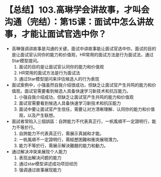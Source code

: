 # 【总结】103.高琳学会讲故事，才叫会沟通（完结）：第15课：面试中怎么讲故事，才能让面试官选中你？

-   高琳强调讲故事是沟通的关键，面试中讲故事能让面试官选中你，面试的目的是让面试官认同你的能力和价值观，HR常用的面试方法是行为面试法，通过Star模型提问。
    1.  面试的目的是让面试官认同你的能力和价值观
    2.  HR常用的面试方法是行为面试法
    3.  通过Star模型提问来评估候选人的行为表现
-   面试案例中，小强虽然自我介绍很成功，但缺乏让面试官产生共鸣的能力和价值观，面试官需要看到候选人具备快速学习新技术和抗压能力。
    1.  小强自我介绍成功，但缺乏让面试官产生共鸣的能力和价值观
    2.  面试官需要看到候选人具备快速学习新技术和抗压能力
    3.  面试中要让面试官产生信任，需要让对方清晰理解、认同你的能力和价值观，以及产生联想。
-   面試者常陷入三個誤區：自誇能力不代表真正行，一帆風順不一定證明行，能力不等於行。
    1.  自誇能力不代表真正行，需展示真誠和才能。
    2.  一帆風順不一定證明行，需經歷困難和衝突展現潛力。
    3.  能力不等於行，需展示解決難題的能力和動力。
-   通过解决冲突来展现个人能力
    1.  表现出解决问题的能力
    2.  通过star模型讲述成功项目经历
    3.  强调通过故事展现能力